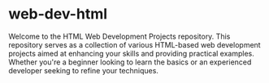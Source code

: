 # web-dev-html
 Welcome to the HTML Web Development Projects repository. This repository serves as a collection of various HTML-based web development projects aimed at enhancing your skills and providing practical examples. Whether you're a beginner looking to learn the basics or an experienced developer seeking to refine your techniques.
